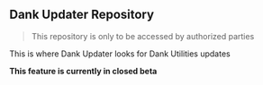 ## Dank Updater Repository
> This repository is only to be accessed by authorized parties

This is where Dank Updater looks for Dank Utilities updates

**This feature is currently in closed beta**

